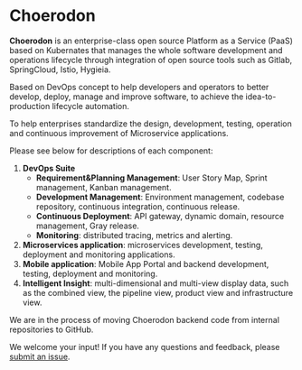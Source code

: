 # Choerodon
**Choerodon** is an enterprise-class open source Platform as a Service (PaaS) based on Kubernates that manages the whole software development and operations lifecycle through integration of open source tools such as Gitlab, SpringCloud, Istio, Hygieia.  
  
Based on DevOps concept to help developers and operators to better develop, deploy, manage and improve software, to achieve the idea-to-production lifecycle automation.

To help enterprises standardize the design, development, testing, operation and continuous improvement of Microservice applications.

Please see below for descriptions of each component:
1. **DevOps Suite**
	- **Requirement&Planning Management**: User Story Map, Sprint management, Kanban management.
	- **Development Management**: Environment management, codebase repository, continuous integration, continuous release.
	- **Continuous Deployment**: API gateway, dynamic domain, resource management, Gray release.
	- **Monitoring**: distributed tracing, metrics and alerting.
2. **Microservices application**: microservices development, testing, deployment and monitoring applications.
3. **Mobile application**: Mobile App Portal and backend development, testing, deployment and monitoring.
4. **Intelligent Insight**: multi-dimensional and multi-view display data, such as the combined view, the pipeline view, product view and infrastructure view.

We are in the process of moving Choerodon backend code from internal repositories to GitHub.

We welcome your input! If you have any questions and feedback, please [submit an issue](https://github.com/choerodon/choerodon/issues).
